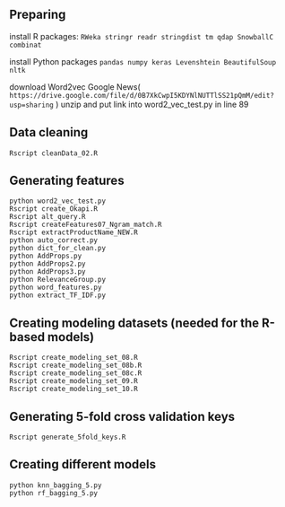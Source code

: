## Preparing

install R packages:
`RWeka stringr readr stringdist tm qdap SnowballC combinat`

install Python packages
`pandas numpy keras Levenshtein BeautifulSoup nltk`

download Word2vec Google News( `https://drive.google.com/file/d/0B7XkCwpI5KDYNlNUTTlSS21pQmM/edit?usp=sharing` ) unzip and put link into word2_vec_test.py in line 89

## Data cleaning
```
Rscript cleanData_02.R
```

## Generating features
```
python word2_vec_test.py
Rscript create_Okapi.R
Rscript alt_query.R
Rscript createFeatures07_Ngram_match.R
Rscript extractProductName_NEW.R
python auto_correct.py
python dict_for_clean.py
python AddProps.py
python AddProps2.py
python AddProps3.py
python RelevanceGroup.py
python word_features.py
python extract_TF_IDF.py
```

## Creating modeling datasets (needed for the R-based models)
```
Rscript create_modeling_set_08.R
Rscript create_modeling_set_08b.R
Rscript create_modeling_set_08c.R
Rscript create_modeling_set_09.R
Rscript create_modeling_set_10.R
```

## Generating 5-fold cross validation keys
```
Rscript generate_5fold_keys.R
```

## Creating different models
```
python knn_bagging_5.py
python rf_bagging_5.py
```
